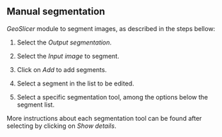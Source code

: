 ## Manual segmentation

_GeoSlicer_ module to segment images, as described in the steps bellow:

1. Select the _Output segmentation_.
   
2. Select the _Input image_ to segment.
   
3. Click on _Add_ to add segments.
   
4. Select a segment in the list to be edited.
   
5. Select a specific segmentation tool, among the options below the segment list.

More instructions about each segmentation tool can be found after selecting by clicking on _Show details_.
